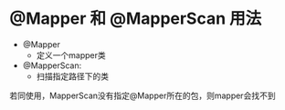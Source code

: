 # @Mapper 和 @MapperScan 用法
- @Mapper 
   - 定义一个mapper类
- @MapperScan:
   - 扫描指定路径下的类
  
若同使用，MapperScan没有指定@Mapper所在的包，则mapper会找不到

